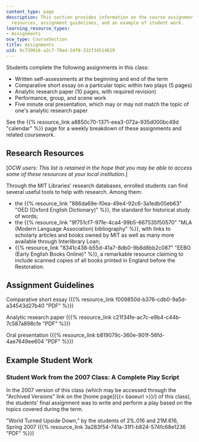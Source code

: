 ```yaml
---
content_type: page
description: This section provides information on the course assignments, research
  resources, assignment guidelines, and an example of student work.
learning_resource_types:
- Assignments
ocw_type: CourseSection
title: Assignments
uid: 9c739016-a2c7-70ad-34f0-332f34514629
---
```


Students complete the following assignments in this class:

*   Written self-assessments at the beginning and end of the term
*   Comparative short essay on a particular topic within two plays (5 pages)
*   Analytic research paper (10 pages, with required revision)
*   Performance, group, and scene work
*   Five minute oral presentation, which may or may not match the topic of one's analytic research paper

See the {{% resource_link a8850c70-1371-eea3-072a-935d000bc49d "calendar" %}} page for a weekly breakdown of these assignments and related coursework.

Research Resources
------------------

\[_OCW users: This list is retained in the hope that you may be able to access some of these resources at your local institution._\]

Through the MIT Libraries' research databases, enrolled students can find several useful tools to help with research. Among them:

*   the {{% resource_link "886da69e-f0ea-49e4-92c6-3a1edb05eb63" "OED (Oxford English Dictionary)" %}}, the standard for historical study of words;
*   the {{% resource_link "9f751cf7-97fe-4ca4-99b5-667535f50570" "MLA (Modern Language Association) bibliography" %}}, with links to scholarly articles and books owned by MIT as well as many more available through Interlibrary Loan;
*   {{% resource_link "8341c438-b55d-41a7-8db0-9b8d8bb2c087" "EEBO (Early English Books Online)" %}}, a remarkable resource claiming to include scanned copies of all books printed in England before the Restoration.

Assignment Guidelines
---------------------

Comparative short essay ({{% resource_link f009850d-b376-cdb0-9a5d-a34543d27b40 "PDF" %}})

Analytic research paper ({{% resource_link c21f34fe-ac7c-e9b4-c44b-7c587a898cfe "PDF" %}})

Oral presentation ({{% resource_link b819079c-360e-901f-56fd-4ae7649ee604 "PDF" %}})

Example Student Work
--------------------

### Student Work from the 2007 Class: A Complete Play Script

In the 2007 version of this class (which may be accessed through the "Archived Versions" link on the [home page]({{< baseurl >}}/) of this class), the students' final assignment was to write and perform a play based on the topics covered during the term.

"World Turned Upside Down," by the students of 21L.016 and 21M.616, Spring 2007 ({{% resource_link 3a283f54-741a-31f1-b824-574fc68e1236 "PDF" %}})